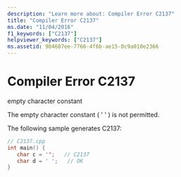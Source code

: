 ```yaml
---
description: "Learn more about: Compiler Error C2137"
title: "Compiler Error C2137"
ms.date: "11/04/2016"
f1_keywords: ["C2137"]
helpviewer_keywords: ["C2137"]
ms.assetid: 984687ee-7766-4f6b-ae15-0c9a010e2366
---
```

# Compiler Error C2137

empty character constant

The empty character constant ( ' ' ) is not permitted.

The following sample generates C2137:

```cpp
// C2137.cpp
int main() {
   char c = '';   // C2137
   char d = ' ';   // OK
}
```

